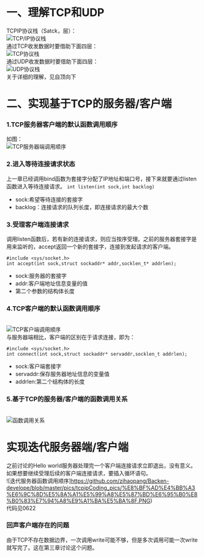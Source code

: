 # 一、理解TCP和UDP
TCPIP协议栈（Satck，层）：
</br>![TCP/IP协议栈](https://github.com/zihaopang/Backen-develope/blob/master/pics/tcpipCoding_pics/TCP_IP%E5%8D%8F%E8%AE%AE%E6%A0%88.PNG)</br>
通过TCP收发数据时要借助下面四层：
</br>![TCP协议栈](https://github.com/zihaopang/Backen-develope/blob/master/pics/tcpipCoding_pics/TCP%E5%8D%8F%E8%AE%AE%E6%A0%88.PNG)</br>
通过UDP收发数据时要借助下面四层：
</br>![UDP协议栈](https://github.com/zihaopang/Backen-develope/blob/master/pics/tcpipCoding_pics/UDP%E5%8D%8F%E8%AE%AE%E6%A0%88.PNG)</br>
关于详细的理解，见自顶向下

# 二、实现基于TCP的服务器/客户端
### 1.TCP服务器客户端的默认函数调用顺序
如图：
</br>![TCP服务器端调用顺序](https://github.com/zihaopang/Backen-develope/blob/master/pics/tcpipCoding_pics/TCP%E6%9C%8D%E5%8A%A1%E5%99%A8%E7%AB%AF%E8%B0%83%E7%94%A8%E9%A1%BA%E5%BA%8F.PNG)</br>
### 2.进入等待连接请求状态
上一章已经调用bind函数为套接字分配了IP地址和端口号，接下来就要通过listen函数进入等待连接请求。
`int listen(int sock,int backlog)`
- sock:希望等待连接的套接字
- backlog：连接请求的队列长度，即连接请求的最大个数

### 3.受理客户端连接请求
调用listen函数后，若有新的连接请求，则应当按序受理。之前的服务器套接字是用来监听的，accept返回一个新的套接字，连接到发起请求的客户端。
```
#include <sys/socket.h>
int accept(int sock,struct sockaddr* addr,socklen_t* addrlen);
```
- sock:服务器的套接字
- addr:客户端地址信息变量的值
- 第二个参数的结构体长度

### 4.TCP客户端的默认函数调用顺序
</br>![TCP客户端调用顺序](https://github.com/zihaopang/Backen-develope/blob/master/pics/tcpipCoding_pics/TCP%E5%AE%A2%E6%88%B7%E7%AB%AF%E8%B0%83%E7%94%A8%E9%A1%BA%E5%BA%8F.PNG)</br>
与服务器端相比，客户端的区别在于请求连接，即为：
```
#include <sys/socket.h>
int connect(int sock,struct sockaddr* servaddr,socklen_t addrlen);
```
- sock:客户端套接字
- servaddr:保存服务器地址信息的变量值
- addrlen:第二个结构体的长度

### 5.基于TCP的服务器/客户端的函数调用关系
</br>![函数调用关系](https://github.com/zihaopang/Backen-develope/blob/master/pics/tcpipCoding_pics/%E5%87%BD%E6%95%B0%E8%B0%83%E7%94%A8%E5%85%B3%E7%B3%BB.PNG)</br>

# 实现迭代服务器端/客户端
之前讨论的Hello world服务器处理完一个客户端连接请求立即退出，没有意义。如果想要继续受理后续的客户端连接请求，要插入循环语句。
</br>![迭代服务器函数调用顺序]https://github.com/zihaopang/Backen-develope/blob/master/pics/tcpipCoding_pics/%E8%BF%AD%E4%BB%A3%E6%9C%8D%E5%8A%A1%E5%99%A8%E5%87%BD%E6%95%B0%E8%B0%83%E7%94%A8%E9%A1%BA%E5%BA%8F.PNG)</br>
代码见0622

### 回声客户端存在的问题
由于TCP不存在数据边界，一次调用write可能不够，但是多次调用可能一次write就写完了。这在第三章讨论这个问题。
